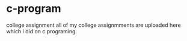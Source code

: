 # c-program
college assignment
all of my college assignmments are uploaded here which i did on c programing.
